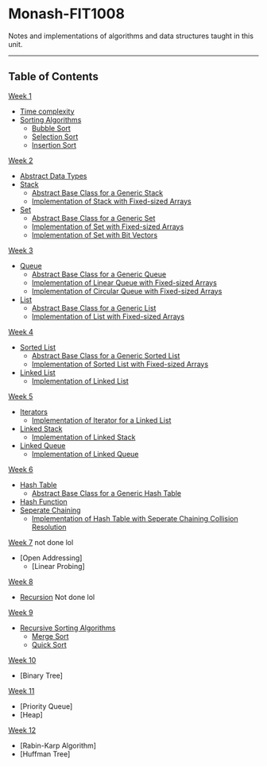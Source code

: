 # Monash-FIT1008

Notes and implementations of algorithms and data structures taught in this unit.

---

## Table of Contents

[Week 1](/week01/)

- [Time complexity](/week01/time_complexity.md)
- [Sorting Algorithms](/week01/sorting.md)
  - [Bubble Sort](/week01/BubbleSort.py)
  - [Selection Sort](/week01/SelectionSort.py)
  - [Insertion Sort](/week01/InsertionSort.py)

[Week 2](/week02/)

- [Abstract Data Types](/week02/abstract_data_types.md)
- [Stack](/week02/stack/stack.md)
  - [Abstract Base Class for a Generic Stack](/week02/stack/generic_stack.py)
  - [Implementation of Stack with Fixed-sized Arrays](/week02/stack/array_stack.py)
- [Set](/week02/set/set.md)
  - [Abstract Base Class for a Generic Set](/week02/set/generic_set.py)
  - [Implementation of Set with Fixed-sized Arrays](/week02/set/array_set.py)
  - [Implementation of Set with Bit Vectors](/week02/set/bit_vector_set.py)

[Week 3](/week03/)

- [Queue](/week03/queue/queue.md)
  - [Abstract Base Class for a Generic Queue](/week03/queue/generic_queue.py)
  - [Implementation of Linear Queue with Fixed-sized Arrays](/week03/queue/linear_queue.py)
  - [Implementation of Circular Queue with Fixed-sized Arrays](/week03/queue/circular_queue.py)
- [List](/week03/list/list.md)
  - [Abstract Base Class for a Generic List](/week03/list/generic_list.py)
  - [Implementation of List with Fixed-sized Arrays](/week03/list/array_list.py)

[Week 4](/week04/)

- [Sorted List](/week04/sorted_list/sorted_list.md)
  - [Abstract Base Class for a Generic Sorted List](/week04/sorted_list/sorted_list/generic_sorted_list.py)
  - [Implementation of Sorted List with Fixed-sized Arrays](/week04/sorted_list/array_sorted_list.py)
- [Linked List](/week04/linked_list/linked_list.md)
  - [Implementation of Linked List](/week04/linked_list/linked_list.py)

[Week 5](/week05/)

- [Iterators](/week05/iterators.md)
  - [Implementation of Iterator for a Linked List](/week05/linked_list_iterator/linked_list_iterator.py)
- [Linked Stack](/week05/linked_stack/linked_stack.md)
  - [Implementation of Linked Stack](/week05/linked_stack/linked_stack.py)
- [Linked Queue](/week05/linked_queue/linked_queue.py)
  - [Implementation of Linked Queue](/week05/linked_queue/linked_queue.py)

[Week 6](/week06/)

- [Hash Table](/week06/hash_table/hash_table.md)
  - [Abstract Base Class for a Generic Hash Table](/week06/hash_table/generic_hash_table.py)
- [Hash Function](/week06/hash_table/hash_function.md)
- [Seperate Chaining](/week06/hash_table/seperate_chaining.md)
  - [Implementation of Hash Table with Seperate Chaining Collision Resolution](/week06/hash_table/seperate_chaining_table.py)

[Week 7](/week07/) not done lol

- [Open Addressing]
  - [Linear Probing]

[Week 8](/week08/)

- [Recursion](/week08/recursion.md) Not done lol

[Week 9](/week09/)

- [Recursive Sorting Algorithms](/week09/recursive_sorts.md)
  - [Merge Sort](/week09/merge_sort.py)
  - [Quick Sort](/week09/quick_sort.py)

[Week 10](/week10/)

- [Binary Tree]

[Week 11](/week11/)

- [Priority Queue]
- [Heap]

[Week 12](/week12/)

- [Rabin-Karp Algorithm]
- [Huffman Tree]
